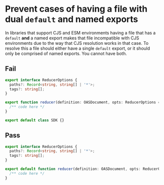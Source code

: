 # Prevent cases of having a file with dual `default` and named exports

In libraries that support CJS and ESM environments having a file that has a `default` **and** a named export makes that file incompatible with CJS environments due to the way that CJS resolution works in that case. To resolve this a file should either have a single `default` export, or it should only be comprised of named exports. You cannot have both.

## Fail

```ts
export interface ReducerOptions {
  paths?: Record<string, string[] | '*'>;
  tags?: string[];
}

export function reducer(definition: OASDocument, opts: ReducerOptions = {}) {
  /** code here */
}
```

```js
export default class SDK {}
```

## Pass

```ts
export interface ReducerOptions {
  paths?: Record<string, string[] | '*'>;
  tags?: string[];
}

export default function reducer(definition: OASDocument, opts: ReducerOptions = {}) {
  /** code here */
}
```
